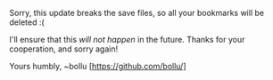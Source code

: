 Sorry, this update breaks the save files, so all your bookmarks will be deleted :(

I'll ensure that this *will not happen* in the future. Thanks for your cooperation,
and sorry again!

Yours humbly,
~bollu [https://github.com/bollu/]